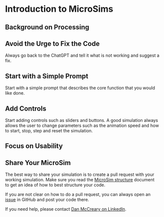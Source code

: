 # Introduction to MicroSims

## Background on Processing

## Avoid the Urge to Fix the Code

Always go back to the ChatGPT and tell it what is not working and suggest a fix.

## Start with a Simple Prompt

Start with a simple prompt that describes the core function that you would like done.

## Add Controls

Start adding controls such as sliders and buttons.  A good simulation always allows the user to change parameters such as the animation speed and how to start, stop, step and reset the simulation.

## Focus on Usability

## Share Your MicroSim

The best way to share your simulation is to create a pull request with your working simulation.  Make sure you read the [MicroSim structure](./04-structure.md) document
to get an idea of how to best structure your code.

If you are not clear on how to do a pull request, you can always open an [issue](https://github.com/dmccreary/microsims/issues) in
GitHub and post your code there.

If you need help, please contact [Dan McCreary on LinkedIn](https://www.linkedin.com/in/danmccreary/).